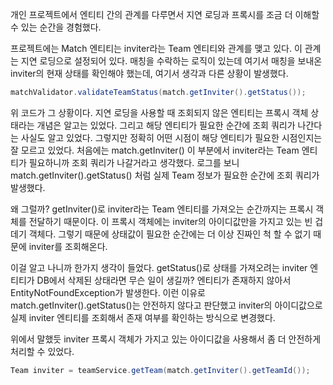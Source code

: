 개인 프로젝트에서 엔티티 간의 관계를 다루면서 지연 로딩과 프록시를 조금 더 이해할 수 있는 순간을 경험했다.

프로젝트에는 Match 엔티티는 inviter라는 Team 엔티티와 관계를 맺고 있다. 이 관계는 지연 로딩으로 설정되어 있다. 매칭을 수락하는 로직이 있는데 여기서 매칭을 보내온 inviter의 현재 상태를 확인해야 했는데, 여기서 생각과 다른 상황이 발생했다.

```java
matchValidator.validateTeamStatus(match.getInviter().getStatus());
```

위 코드가 그 상황이다. 지연 로딩을 사용할 때 조회되지 않은 엔티티는 프록시 객체 상태라는 개념은 알고는 있었다. 그리고 해당 엔티티가 필요한 순간에 조회 쿼리가 나간다는 사실도 알고 있었다. 그렇지만 정확히 어떤 시점이 해당 엔티티가 필요한 시점인지는 잘 모르고 있었다. 처음에는 match.getInviter() 이 부분에서 inviter라는 Team 엔티티가 필요하니까 조회 쿼리가 나갈거라고 생각했다. 로그를 보니 match.getInviter().getStatus() 처럼 실제 Team 정보가 필요한 순간에 조회 쿼리가 발생했다.

왜 그럴까? getInviter()로 inviter라는 Team 엔티티를 가져오는 순간까지는 프록시 객체를 전달하기 때문이다. 이 프록시 객체에는 inviter의 아이디값만을 가지고 있는 빈 겁데기 객체다. 그렇기 때문에 상태값이 필요한 순간에는 더 이상 진짜인 척 할 수 없기 때문에 inviter를 조회해온다.

이걸 알고 나니까 한가지 생각이 들었다. getStatus()로 상태를 가져오려는 inviter 엔티티가 DB에서 삭제된 상태라면 무슨 일이 생길까? 엔티티가 존재하지 않아서 EntityNotFoundException가 발생한다. 이런 이유로 match.getInviter().getStatus()는 안전하지 않다고 판단했고 inviter의 아이디값으로 실제 inviter 엔티티를 조회해서 존재 여부를 확인하는 방식으로 변경했다.

위에서 말했듯 inviter 프록시 객체가 가지고 있는 아이디값을 사용해서 좀 더 안전하게 처리할 수 있었다.

```java
Team inviter = teamService.getTeam(match.getInviter().getTeamId());
```